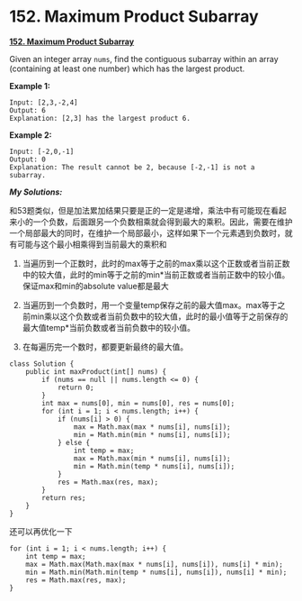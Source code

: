 # 152. Maximum Product Subarray

 [**152. Maximum Product Subarray**](https://leetcode.com/problems/maximum-product-subarray/description/)

Given an integer array `nums`, find the contiguous subarray within an array \(containing at least one number\) which has the largest product.

**Example 1:**

```text
Input: [2,3,-2,4]
Output: 6
Explanation: [2,3] has the largest product 6.
```

**Example 2:**

```text
Input: [-2,0,-1]
Output: 0
Explanation: The result cannot be 2, because [-2,-1] is not a subarray.
```

_**My Solutions:**_

 和53题类似，但是加法累加结果只要是正的一定是递增，乘法中有可能现在看起来小的一个负数，后面跟另一个负数相乘就会得到最大的乘积。因此，需要在维护一个局部最大的同时，在维护一个局部最小，这样如果下一个元素遇到负数时，就有可能与这个最小相乘得到当前最大的乘积和

1. 当遍历到一个正数时，此时的max等于之前的max乘以这个正数或者当前正数中的较大值，此时的min等于之前的min\*当前正数或者当前正数中的较小值。保证max和min的absolute value都是最大

2. 当遍历到一个负数时，用一个变量temp保存之前的最大值max。max等于之前min乘以这个负数或者当前负数中的较大值，此时的最小值等于之前保存的最大值temp\*当前负数或者当前负数中的较小值。

3. 在每遍历完一个数时，都要更新最终的最大值。

```text
class Solution {
    public int maxProduct(int[] nums) {
        if (nums == null || nums.length <= 0) {
            return 0;
        }
        int max = nums[0], min = nums[0], res = nums[0];
        for (int i = 1; i < nums.length; i++) {
            if (nums[i] > 0) { 
                max = Math.max(max * nums[i], nums[i]);
                min = Math.min(min * nums[i], nums[i]);
            } else {
                int temp = max;
                max = Math.max(min * nums[i], nums[i]);
                min = Math.min(temp * nums[i], nums[i]);
            }
            res = Math.max(res, max);
        }
        return res;
    }
}
```

还可以再优化一下

```text
for (int i = 1; i < nums.length; i++) {
    int temp = max;
    max = Math.max(Math.max(max * nums[i], nums[i]), nums[i] * min);
    min = Math.min(Math.min(temp * nums[i], nums[i]), nums[i] * min);
    res = Math.max(res, max);
}    
```

